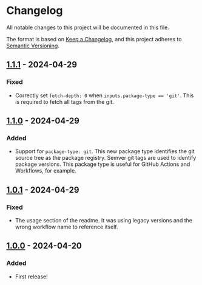 # Changelog

All notable changes to this project will be documented in this file.

The format is based on [Keep a Changelog](https://keepachangelog.com/en/1.1.0/),
and this project adheres to [Semantic Versioning](https://semver.org/spec/v2.0.0.html).

## [1.1.1] - 2024-04-29

### Fixed

- Correctly set `fetch-depth: 0` when `inputs.package-type == 'git'`. This is required to fetch all tags from the git.

## [1.1.0] - 2024-04-29

### Added

- Support for `package-type: git`. This new package type identifies the git source tree as the package registry.
Semver git tags are used to identify package versions. This package type is useful for GitHub Actions and Workflows,
for example.

## [1.0.1] - 2024-04-29

### Fixed

- The usage section of the readme. It was using legacy versions and the wrong workflow name to reference itself.

## [1.0.0] - 2024-04-20

### Added

- First release!

[1.1.1]: https://github.com/infra-blocks/check-has-changelog-version-matching-semver-increment-workflow/compare/v1.1.0...v1.1.1
[1.1.0]: https://github.com/infra-blocks/check-has-changelog-version-matching-semver-increment-workflow/compare/v1.0.1...v1.1.0
[1.0.1]: https://github.com/infra-blocks/check-has-changelog-version-matching-semver-increment-workflow/compare/v1.0.0...v1.0.1
[1.0.0]: https://github.com/infra-blocks/check-has-changelog-version-matching-semver-increment-workflow/releases/tag/v1.0.0
